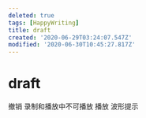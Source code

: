 ```yaml
---
deleted: true
tags: [HappyWriting]
title: draft
created: '2020-06-29T03:24:07.547Z'
modified: '2020-06-30T10:45:27.817Z'
---
```


# draft

撤销
录制和播放中不可播放
播放
波形提示
